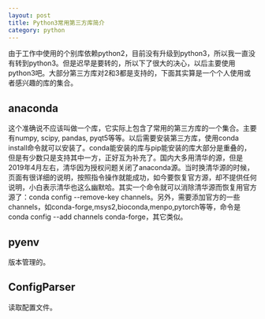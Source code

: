 ```yaml
---
layout: post
title: Python3常用第三方库简介
category: python
---
```

由于工作中使用的个别库依赖python2，目前没有升级到python3，所以我一直没有转到python3。但是迟早是要转的，所以下了很大的决心，以后主要使用python3吧。大部分第三方库对2和3都是支持的，下面其实算是一个个人使用或者感兴趣的库的集合。

## anaconda
这个准确说不应该叫做一个库，它实际上包含了常用的第三方库的一个集合。主要有numpy, scipy, pandas, pyqt5等等。以后需要安装第三方库，使用conda install命令就可以安装了。conda能安装的库与pip能安装的库大部分是重叠的，但是有少数只是支持其中一方，正好互为补充了。国内大多用清华的源，但是2019年4月左右，清华因为授权问题关闭了anaconda源。当时换清华源的时候，页面有很详细的说明，按照指令操作就能成功，如今要恢复官方源，却不提供任何说明，小白表示清华也这么幽默哈。其实一个命令就可以消除清华源而恢复用官方源了：conda config --remove-key channels。另外，需要添加官方的一些channels，如conda-forge,msys2,bioconda,menpo,pytorch等等，命令是conda config --add channels conda-forge，其它类似。

## pyenv
版本管理的。
## ConfigParser
读取配置文件。
